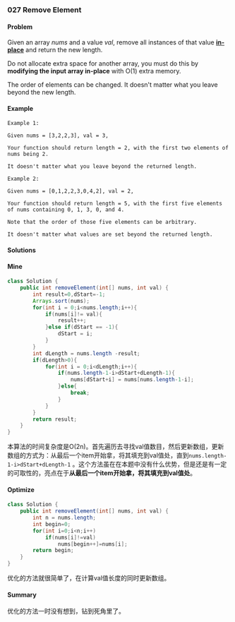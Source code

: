 ### 027 Remove Element
#### Problem

Given an array *nums* and a value *val*, remove all instances of that value [**in-place**](https://en.wikipedia.org/wiki/In-place_algorithm) and return the new length.

Do not allocate extra space for another array, you must do this by **modifying the input array in-place** with O(1) extra memory.

The order of elements can be changed. It doesn't matter what you leave beyond the new length.

#### Example

```
Example 1:

Given nums = [3,2,2,3], val = 3,

Your function should return length = 2, with the first two elements of nums being 2.

It doesn't matter what you leave beyond the returned length.
```
```
Example 2:

Given nums = [0,1,2,2,3,0,4,2], val = 2,

Your function should return length = 5, with the first five elements of nums containing 0, 1, 3, 0, and 4.

Note that the order of those five elements can be arbitrary.

It doesn't matter what values are set beyond the returned length.
```



#### Solutions

#### Mine

```java
class Solution {
    public int removeElement(int[] nums, int val) {
        int result=0,dStart=-1;
        Arrays.sort(nums);
        for(int i = 0;i<nums.length;i++){
            if(nums[i]!= val){
                result++;
            }else if(dStart == -1){
                dStart = i;
            }
        }
        int dLength = nums.length -result;
        if(dLength>0){
            for(int i = 0;i<dLength;i++){
                if(nums.length-1-i>dStart+dLength-1){
                    nums[dStart+i] = nums[nums.length-1-i];
                }else{
                    break;    
                }
            }
        }
        return result;
    }
}
```

本算法的时间复杂度是O(2n)。首先遍历去寻找val值数目，然后更新数组，更新数组的方式为：从最后一个item开始拿，将其填充到val值处，直到`nums.length-1-i>dStart+dLength-1` 。这个方法虽在在本题中没有什么优势，但是还是有一定的可取性的，亮点在于**从最后一个item开始拿，将其填充到val值处**。

#### Optimize

```java
class Solution {
    public int removeElement(int[] nums, int val) {
        int n = nums.length;
        int begin=0;
        for(int i=0;i<n;i++)
            if(nums[i]!=val)
                nums[begin++]=nums[i];
        return begin;
    }
}
```

优化的方法就很简单了，在计算val值长度的同时更新数组。

#### Summary

优化的方法一时没有想到，钻到死角里了。



